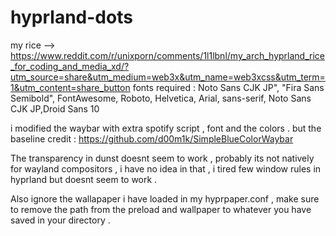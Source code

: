 # hyprland-dots
my rice --> https://www.reddit.com/r/unixporn/comments/1l1lbnl/my_arch_hyprland_rice_for_coding_and_media_xd/?utm_source=share&utm_medium=web3x&utm_name=web3xcss&utm_term=1&utm_content=share_button
fonts required : 
Noto Sans CJK JP", "Fira Sans Semibold", FontAwesome, Roboto, Helvetica, Arial, sans-serif, Noto Sans CJK JP,Droid Sans 10

i modified the waybar  with extra spotify script , font and the colors .
but the baseline credit :  https://github.com/d00m1k/SimpleBlueColorWaybar



The transparency in dunst doesnt seem to work , probably its not natively for wayland compositors , i have no idea in that ,  i tired few window rules in hyprland but doesnt seem to work .

Also ignore the wallapaper i have loaded in my hyprpaper.conf ,  make sure to remove the path from the preload and wallpaper to whatever you have saved in your directory .
 

